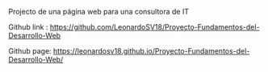 
Projecto de una página web para una consultora de IT 

Github link : https://github.com/LeonardoSV18/Proyecto-Fundamentos-del-Desarrollo-Web

Github page: https://leonardosv18.github.io/Proyecto-Fundamentos-del-Desarrollo-Web/